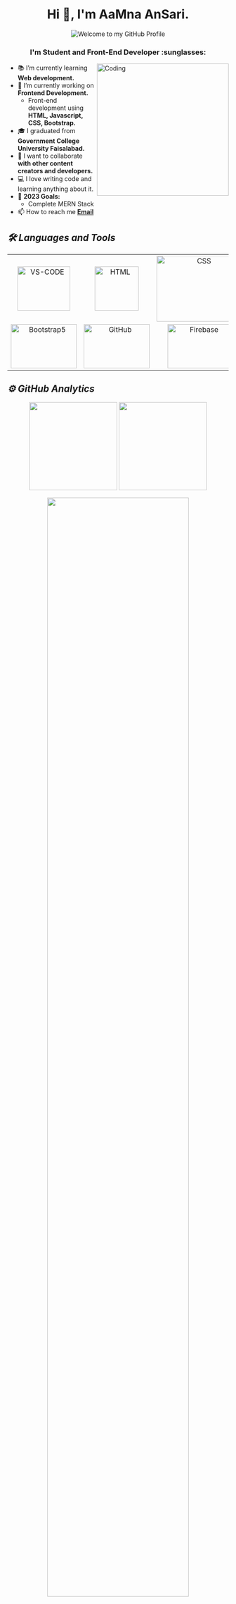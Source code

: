 <h1 align="center">Hi 👋, I'm AaMna AnSari.</h1>
<p align='center' style='margin: 16px 4px 8px;'>
    <img src="https://readme-typing-svg.herokuapp.com?font=Fira+Code&pause=1000&color=000000&center=true&vCenter=true&multiline=true&width=710&height=35&lines=Welcome+to+my+GitHub+Profile+👩‍💻;"alt="Welcome to my GitHub Profile" />
</p>
<h3 align="center">I'm Student and Front-End Developer :sunglasses:</h3>
<img align="right" alt="Coding" width="300" src="https://media.tenor.com/rePDfDWO3XoAAAAd/hacking.gif">


- 📚 I’m currently learning **Web development.**
- 🔭 I’m currently working on **Frontend Development.**
  - Front-end development using **HTML, Javascript, CSS, Bootstrap.**
- 🎓 I graduated from **Government College University Faisalabad.**
- 👯 I want to collaborate **with other content creators and developers.**
- 💻 I love writing code and learning anything about it.
- 🥅 **2023 Goals:**
     -  Complete MERN Stack
- 📫 How to reach me **[Email](aamnansari29@gmail.com)**

<h2><i>🛠️ Languages and Tools</i></h2>

<table width="100"align='center' >
     <tr>
          <td align='center'>
             <img src="https://code.visualstudio.com/assets/images/code-stable.png" alt="VS-CODE"  width="120px" height="100px">
         </td>
          <td align='center'>
               <img src="https://upload.wikimedia.org/wikipedia/commons/thumb/6/61/HTML5_logo_and_wordmark.svg/2048px-HTML5_logo_and_wordmark.svg.png" alt="HTML"  width="100px" height="100px">
          </td>
          <td align='center'>
               <img src="https://th.bing.com/th/id/OIP.fKtEA6VSuCPh0nCy2VTnZQHaE8?pid=ImgDet&rs=1" alt="CSS"  width="200px"     height="150px">
         </td>
          <td align='center' width="190">
             <img src="https://www.freepnglogos.com/uploads/javascript-png/png-javascript-badge-picture-8.png" alt="Javascript" width="100px" height="100px">
         </td>
         </tr> 
    <tr>
         <td align='center'>
             <img src="https://www.vectorlogo.zone/logos/getbootstrap/getbootstrap-ar21.png" alt="Bootstrap5" width="150px" height="100px">
         </td>
     <td align='center'>
             <img src="https://1000logos.net/wp-content/uploads/2021/05/GitHub-logo.png" alt="GitHub" width="150px" height="100px">
         </td>
          <td align='center'>
             <img src="https://upload.wikimedia.org/wikipedia/commons/b/bd/Firebase_Logo.png" alt="Firebase" width="150px" height="100px">
         </td>
    </tr>
</table>

<h2><i>⚙️ GitHub Analytics</i></h2>

<p align="center">
  <img height="200" src="https://github-readme-stats.vercel.app/api?username=aamna29&show_icons=true&theme=dracula&include_all_commits=true" />
  <img height="200" src="https://github-readme-stats.vercel.app/api/top-langs/?username=aamna29&theme=dracula&show_icons=true" />
</p>
<p align="center">
  <img width="80%"   src="https://github-readme-streak-stats.herokuapp.com/?user=aamna29&show_icons=true&locale=en&layout=demo&theme=dracula&hide_border=true" />
</p>
 
